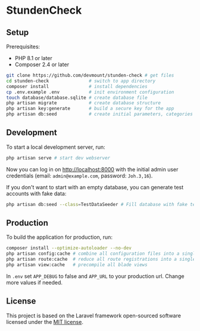 # StundenCheck

## Setup

Prerequisites:

- PHP 8.1 or later
- Composer 2.4 or later

```bash
git clone https://github.com/devmount/stunden-check # get files
cd stunden-check               # switch to app directory
composer install               # install dependencies
cp .env.example .env           # init environment configuration
touch database/database.sqlite # create database file
php artisan migrate            # create database structure
php artisan key:generate       # build a secure key for the app
php artisan db:seed            # create initial parameters, categories and admin user
```

## Development

To start a local development server, run:

```bash
php artisan serve # start dev webserver
```

Now you can log in on <http://localhost:8000> with the initial admin user credentials (email: `admin@example.com`, password: `Joh.3,16`).

If you don't want to start with an empty database, you can generate test accounts with fake data:

```bash
php artisan db:seed --class=TestDataSeeder # Fill database with fake test data
```

## Production

To build the application for production, run:

```bash
composer install --optimize-autoloader --no-dev
php artisan config:cache # combine all configuration files into a single, cached file
php artisan route:cache  # reduce all route registrations into a single method call within a cached file
php artisan view:cache   # precompile all blade views
```

In `.env` set `APP_DEBUG` to false and `APP_URL` to your production url. Change more values if needed.

## License

This project is based on the Laravel framework open-sourced software licensed under the [MIT license](https://opensource.org/licenses/MIT).
